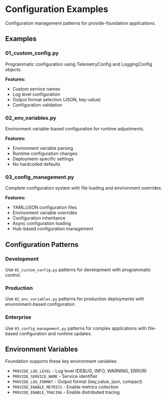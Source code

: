 # Configuration Examples

Configuration management patterns for provide-foundation applications.

## Examples

### 01_custom_config.py
Programmatic configuration using TelemetryConfig and LoggingConfig objects.

**Features:**
- Custom service names
- Log level configuration
- Output format selection (JSON, key-value)
- Configuration validation

### 02_env_variables.py
Environment variable-based configuration for runtime adjustments.

**Features:**
- Environment variable parsing
- Runtime configuration changes
- Deployment-specific settings
- No hardcoded defaults

### 03_config_management.py
Complete configuration system with file loading and environment overrides.

**Features:**
- YAML/JSON configuration files
- Environment variable overrides
- Configuration inheritance
- Async configuration loading
- Hub-based configuration management

## Configuration Patterns

### Development
Use `01_custom_config.py` patterns for development with programmatic control.

### Production
Use `02_env_variables.py` patterns for production deployments with environment-based configuration.

### Enterprise
Use `03_config_management.py` patterns for complex applications with file-based configuration and runtime updates.

## Environment Variables

Foundation supports these key environment variables:

- `PROVIDE_LOG_LEVEL` - Log level (DEBUG, INFO, WARNING, ERROR)
- `PROVIDE_SERVICE_NAME` - Service identifier
- `PROVIDE_LOG_FORMAT` - Output format (key_value, json, compact)
- `PROVIDE_ENABLE_METRICS` - Enable metrics collection
- `PROVIDE_ENABLE_TRACING` - Enable distributed tracing